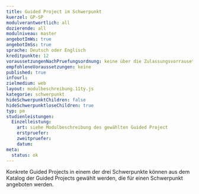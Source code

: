 ```yaml
---
title: Guided Project im Schwerpunkt
kuerzel: GP-SP
modulverantwortlich: all
dozierende: all
modulniveau: master
angebotImWs: true
angebotImSs: true
sprache: Deutsch oder Englisch
kreditpunkte: 12
voraussetzungenNachPruefungsordnung: keine über die Zulassungsvorrausetzungen zum Studium hinausgehenden
empfohleneVoraussetzungen: keine
published: true
infourl: 
zielmedium: web
layout: modulbeschreibung.11ty.js
kategorie: schwerpunkt
hideSchwerpunktChildren: false
hideSchwerpunktloseChildren: true
typ: pm
studienleistungen:
  Einzelleistung:
    art: siehe Modulbeschreibung des gewählten Guided Project
    erstpruefer: 
    zweitpruefer: 
    datum:
meta:
  status: ok    
---
```


Konkrete Guided Projects in einem der drei Schwerpunkte können aus dem Katalog der Guided Projects gewählt werden, die für einen Schwerpunkt angeboten werden.
